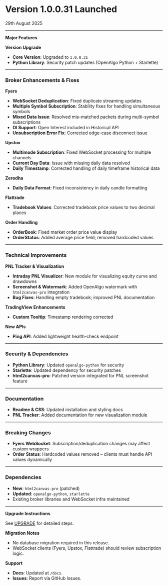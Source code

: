 # Version 1.0.0.31 Launched

29th August 2025

***

**Major Features**

**Version Upgrade**

* **Core Version**: Upgraded to `1.0.0.31`
* **Python Library**: Security patch updates (OpenAlgo Python + Starlette)

***

### Broker Enhancements & Fixes

**Fyers**

* **WebSocket Deduplication**: Fixed duplicate streaming updates
* **Multiple Symbol Subscription**: Stability fixes for handling simultaneous symbols
* **Mixed Data Issue**: Resolved mis-matched packets during multi-symbol subscriptions
* **OI Support**: Open Interest included in Historical API
* **Unsubscription Error Fix**: Corrected edge-case disconnect issue

**Upstox**

* **Multimode Subscription**: Fixed WebSocket processing for multiple channels
* **Current Day Data**: Issue with missing daily data resolved
* **Daily Timestamp**: Corrected handling of daily timeframe historical data

**Zerodha**

* **Daily Data Format**: Fixed inconsistency in daily candle formatting

**Flattrade**

* **Tradebook Values**: Corrected tradebook price values to two decimal places

**Order Handling**

* **OrderBook**: Fixed market order price value display
* **OrderStatus**: Added average price field; removed hardcoded values

***

### Technical Improvements

**PNL Tracker & Visualization**

* **Intraday PNL Visualizer**: New module for visualizing equity curve and drawdowns
* **Screenshot & Watermark**: Added OpenAlgo watermark with `html2canvas-pro` integration
* **Bug Fixes**: Handling empty tradebook; improved PNL documentation

**TradingView Enhancements**

* **Custom Tooltip**: Timestamp rendering corrected

**New APIs**

* **Ping API**: Added lightweight health-check endpoint

***

### Security & Dependencies

* **Python Library**: Updated `openalgo-python` for security
* **Starlette**: Updated dependency for security patches
* **html2canvas-pro**: Patched version integrated for PNL screenshot feature

***

### Documentation

* **Readme & CSS**: Updated installation and styling docs
* **PNL Tracker**: Added documentation for new visualization module

***

### Breaking Changes

* **Fyers WebSocket**: Subscription/deduplication changes may affect custom wrappers
* **Order Status**: Hardcoded values removed – clients must handle API values dynamically

***

### Dependencies

* **New**: `html2canvas-pro` (patched)
* **Updated**: `openalgo-python`, `starlette`
* Existing broker libraries and WebSocket infra maintained

***

**Upgrade Instructions**

See [UPGRADE](https://docs.openalgo.in/getting-started/upgrade) for detailed steps.

**Migration Notes**

* No database migration required in this release.
* WebSocket clients (Fyers, Upstox, Flattrade) should review subscription logic.

**Support**

* **Docs**: Updated at `/docs`.
* **Issues**: Report via GitHub Issues.



